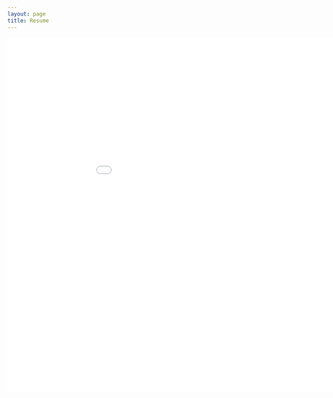 ```yaml
---
layout: page
title: Resume
---
```


<iframe src="Resume-Linkedin-2020.pdf" style="width:1000px; height:800px;" frameborder="0" allowfullscreen></iframe>


